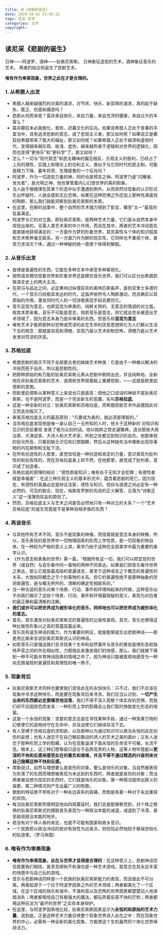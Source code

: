 ```yaml
---
title: 读《悲剧的诞生》
date: 2020-10-02 15:06:22
tags: 尼采 哲学
categories: 文学
copyright:
---
```


## 读尼采《悲剧的诞生》

日神——阿波罗，酒神——狄奥尼索斯。
日神象征造型的艺术，酒神象征音乐的艺术。
两者的结合则诞生了悲剧艺术。

**唯有作为审美现象，世界之此在才是合理的。**

### 1. 从希腊人出发

- 希腊人越来越强烈的对美的渴求，对节庆、快乐、新崇拜的渴求，真的起于缺失、匮乏、伤感和痛苦吗？
- 悲剧从何而来呢？莫非来自快乐，来自力量，来自充沛的健康，来自过大的丰富么？
- 莫非癫狂未必是蜕化、衰败、迟暮文化的征兆。如果说希腊人正处于青春的丰富当中，具有追求悲剧的意志，成了悲观主义者，那又如何呢？如果说正是癫狂给希腊带来了极大的福祉，那又如何呢？如果希腊人正处于崩溃和虚弱时代，变得越来越乐观、肤浅、虚伪，越来越热衷于逻辑和对世界的逻辑化，因而也变得“更快乐”和“更科学”了，那又如何？
- 怎么？一切与“现代观念”和民主趣味的偏见相反，乐观主义的胜利，已经占了上风的理性，实践上和理论上的功利主义，类似于与它同时代的民主制，可能是精力下降、暮年将至、生理疲惫的一个征兆吗？
- 阿波罗，作为一切造型力量的神，同时也是预言之神。阿波罗乃是“闪耀者、发光者”，是光明之神，他也掌管着内心幻想世界的美的假象。
- 当人由于根据律在其某个形态中似乎遭遇到例外，从而突然对现象的认识形式生出怀疑时，人就会感到无比恐惧。如果在这种恐惧之外还加上那种充满喜悦的陶醉，那么我们就能洞察到狄奥尼索斯的本质。
- 在这里，在醉的战栗中，整个自然的艺术强力得到了彰显，臻至“太一”最高的狂喜满足。
- 阿波罗与它的对立面，即狄奥尼索斯，是两种艺术力量，它们是从自然本身中突现出来的，无需人类艺术家的中介作用。而且在其中，两者的艺术冲动首先是直接地获得满足的：一方面作为梦的形象世界，其完美性与个体的知识程度和艺术修养毫无联系，另一方面乃作为醉的现实性，它同样也不重视个体，甚至力求消灭个体，通过一种神秘的统一感使个体得到解脱。

### 2. 从音乐出发

- 旋律是普遍性的东西，它能在多种文本中承受多种客观化。
- 按照语言模仿现象世界和形象世界还是模仿音乐世界，我们可以区分出希腊民族语言史上的两大主流。
- 在荷马与品达之间，必定奏响过纵情狂欢的奥林匹斯笛声，直到亚里士多德时代，一个音乐已经极其发达的时代，这笛声依然令人陶醉激动，而且确实以其原始的作用，激发同时代人的一切诗歌表现手段去模仿它。
- 音乐显现为意志，也即显现为审美的、纯粹关照的、无意志的情调的对立面。按其本质来看，音乐不可能是意志，倘若音乐是意志，则它就会完全被逐出艺术领域了，因为意志本身乃是非审美的东西。但音乐却**显现为意志**
- 唯有艺术才能把那种对恐怖或荒谬的此在生命的厌恶思想转化为人们赖以生活下去的观念：那就是崇高和滑稽，崇高乃是以艺术抑制恐怖，滑稽乃是以艺术发泄对荒谬的厌恶。

### 3. 苏格拉底

- 希腊悲剧的毁灭不同于全部更古老的姊妹艺术种类：它是由于一种难以解决的冲突而死于自杀，所以是悲剧性的。
- 把那种原始的和万能的狄奥尼索斯元素从悲剧中剔除出去，并且纯粹地、全新地在非狄奥尼索斯的艺术、道德和世界观基础上重建悲剧，——这就是欧里庇德斯的意图。
- 而欧里庇德斯从某种意义上来说也只是面具：借他之口说话的神祗不是狄奥尼索斯，也不是阿波罗，而是一个完全新生的恶魔，名叫**苏格拉底**。
- 这是一种全新的对立：狄奥尼索斯和苏格拉底，而希腊悲剧艺术作品便因此对立而走向毁灭了。
- 审美苏格拉底主义的最高原则：“凡要成为美的，就必须是理智的。”
- 当苏格拉底发现他是唯一承认自己一无所知的人时，他关于这种新的 对知识和见识的空前重视 发表了极为尖刻的话。他以挑衅之势走遍雅典，造访那些大政治家、大演说家、大诗人和大艺术家，所到之处都见到知识的自负。他那审视的目光所及，只看到缺乏识见和幻想猖獗，然后从这种缺失当中推断出现存事物的内在颠倒和无耻下流。
- 在所有创造性的人那里，直觉恰恰是一种创造和肯定的力量，意识表现为批判性的和劝告性的，而在苏格拉底身上却不然，在他那里，直觉成了批判者，意识成了创造者。
- 苏格拉底的原理的结论：“德性即是知识；唯有处于无知才会犯罪；有德性者就是幸福者”：在这三种乐观主义的基本形式中，蕴含着悲剧的死亡。因为现在，有德性的英雄必定是辩证法家，德性与知识、信仰与道德之间必定有一种必然的、可见的联合，现在，埃斯库罗斯的先验的正义解答，沦落为“诗歌正义”这一浅薄而狂妄的原则了。
- 然而，苏格拉底主义与艺术之间是否必然地只有一种对立的关系？一个“艺术苏格拉底”的诞生究竟是不是某种自相矛盾的东西？

### 4. 再谈音乐

- 与其他所有艺术不同，音乐不是现象的映像，而径直就是意志本身的映像，所以，音乐表现的是世界中一切物理因素的形而上学性质，是一切现象的物自体。在一种较为严格的意义上讲，美学乃始于这种在全部美学中最为重要的美学认识。
- 《作为意志和表象的世界》第一篇，“根据所有这一切，我们可以把显现的世界（或自然）与音乐看作同一事物的两种不同表达。如果我们把音乐看作世界之表达，那么它就是最高级的普遍语言，甚至于这种语言之于概念的普遍性的关系，大致如同概念之于个别事物的关系。但它的普遍性绝不是那种抽象的空洞普遍性，是与概无例外的、清晰的确定性相联系的。”
- 当一种合适的音乐对某个场景、行动、事件和环境响起来的时候，这种音乐似乎向我们揭示了这些个场景、行动、事件和环境最隐秘的意义，表现为对后者的最正确和最清晰的注解。
- **我们或许可以把世界成为被形体化的音乐，同样地也可以把世界成为被形体化的意志。**
- 首先，音乐激发对狄奥尼索斯式的普遍性的比喻性直观，其次，音乐也使得这种比喻性形象以之高的意蕴显露出来。
- 音乐具有诞生神话的能力，作为重要的例证，就是能够诞生出悲剧神话——那是用比喻来言说狄奥尼索斯式认识的神话。
- 如若音乐只是强迫我们去寻找某个生命和自然事件与音乐的某些旋律形态和独特声音之间的外在相似性，力图借此来激发我们的快感，那么，我们就被下降到一种不可能孕育神话因素的情绪之中了。因为神话只能被直观地感受为一种向无限凝视的普遍性和真理性的唯一例子。

### 5. 现象背后

- 狄奥尼索斯艺术同样也要使我们坚信此在的永恒快乐：只不过，我们不应该在现象中寻求这种快乐，而是要在现象背后来寻求。我们应当认识到，**一切产生出来的东西都必定要痛苦地没落**，我们不得不深入观察个体实存的恐惧，而我们却不应因惊恐而发呆：一种形而上学的慰藉会让我们暂时挣脱变化形态的喧嚣。
- 这是一个永恒的现象：贪婪的意志总是在寻找某种手段，通过一种笼罩万物的幻景使它的造物持守在生命中，并且迫使它们继续存活下去。
- 有人受缚于苏格拉底的求知欲，以及那种以为通过知识可以救治永恒的此在创伤的妄想；也有人迷恋于在自己眼前飘动的诱人的艺术之美的面纱；又有人迷恋于那种形而上学的慰藉，认为在现象漩涡下面永恒的生命坚不可摧，长流不息。根本上，这三种幻想等级只适合于品质高贵的人物，这等人物毕竟能以**更深的不快和反感来感受此在的重负和艰难，并且不得不通过精选的兴奋剂来对自己隐瞒这种不快和反感。**
- 席勒说过，自然与理想要么是哀伤的对象，要么是快乐的对象。当自然被表现为失落了的东西而理想被表现为未达到的东西时，两者就是哀伤的对象；而当两者被设想为现实的东西时，它们就是快乐的对象。第一种情况提供出狭义的哀歌，第二种情况则产生出最广义的牧歌。
- 歌剧的特征绝不带有对于一种永远丧失的哀痛，而倒是有着一种对于永远重获的欢欣。
- 每当狄奥尼索斯热情明显地向四周蔓延时，我们总是能够察觉到，对个体之桎梏的狄奥尼索斯式的摆脱首先表现为一种政治本能的减退，减退到了冷漠、甚至敌视政治本能的地步。
- 若没有对个体人格的肯定，也就不可能有国家和故乡意识。
- 一个民族若以政治冲动的绝对有效性为出发点，则恰恰必然地陷于极端世俗化的轨道里。（罗马帝国）

### 6. 唯有作为审美现象

- **唯有作为审美现象，此在与世界才显得是合理的**：在这种意义上，悲剧神话恰恰是要我们相信，甚至丑陋和不和谐也是一种艺术游戏，是意志在其永远丰富的快感中与自己玩的游戏。
- 音乐与悲剧神话同样是一个民族的狄奥尼索斯能力的表现，而且彼此不可分离。两者起源于一个位于阿波罗因素之外的艺术领域；两者都美化了一个区域，在这个区域的快乐和谐中，不谐和音以及恐怖的世界图景都楚楚动人地渐趋消失；两者都相信自己有极强大的魔法，都玩弄着反感不快的芒刺；两者都用这种玩法为“最坏的世界”之实存本身辩护。
- 在这里，与阿波罗因素相比较，狄奥尼索斯因素显示为**永恒的和原始的艺术力量**，说到底，正是这种艺术力量召唤整个现象世界进入此在之中：而在现象世界的中心，必需有一种全新的美化假象，方能使这个生机盎然的个体化世界保持活力。